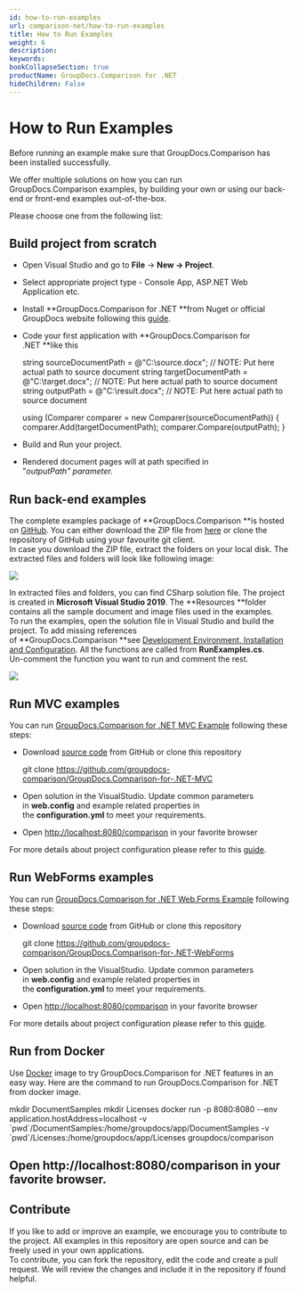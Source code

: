 ```yaml
---
id: how-to-run-examples
url: comparison-net/how-to-run-examples
title: How to Run Examples
weight: 6
description: 
keywords: 
bookCollapseSection: true
productName: GroupDocs.Comparison for .NET
hideChildren: False
---
```


# How to Run Examples


Before running an example make sure that GroupDocs.Comparison has been installed successfully.

We offer multiple solutions on how you can run GroupDocs.Comparison examples, by building your own or using our back-end or front-end examples out-of-the-box.

Please choose one from the following list:


## Build project from scratch

*   Open Visual Studio and go to **File** -> **New **\->** Project**.
*   Select appropriate project type - Console App, ASP.NET Web Application etc.
*   Install **GroupDocs.Comparison for .NET **from Nuget or official GroupDocs website following this [guide](https://docs.groupdocs.com/display/comparisonnet/Development+Environment%2C+Installation+and+Configuration).
*   Code your first application with **GroupDocs.Comparison for .NET **like this
    
    string sourceDocumentPath = @"C:\\source.docx"; // NOTE: Put here actual path to source document
    string targetDocumentPath = @"C:\\target.docx"; // NOTE: Put here actual path to source document
    string outputPath = @"C:\\result.docx"; // NOTE: Put here actual path to source document
    
    using (Comparer comparer = new Comparer(sourceDocumentPath))
    {
    	comparer.Add(targetDocumentPath);
        comparer.Compare(outputPath);
    }
    
*   Build and Run your project. 
*   Rendered document pages will at path specified in "*outputPath" *parameter*.*

## Run back-end examples

The complete examples package of **GroupDocs.Comparison **is hosted on [GitHub](https://github.com/groupdocs-comparison/GroupDocs.Comparison-for-.NET). You can either download the ZIP file from [here](https://github.com/groupdocs-comparison/GroupDocs.Comparison-for-.NET/archive/master.zip) or clone the repository of GitHub using your favourite git client.  
In case you download the ZIP file, extract the folders on your local disk. The extracted files and folders will look like following image:

![](comparison-net/getting-started/how-to-run-examples/85426226.jpg)

In extracted files and folders, you can find CSharp solution file. The project is created in **Microsoft Visual Studio 2019**. The **Resources **folder contains all the sample document and image files used in the examples.  
To run the examples, open the solution file in Visual Studio and build the project. To add missing references of **GroupDocs.Comparison **see [Development Environment, Installation and Configuration](https://docs.groupdocs.com/display/comparisonnet/Development+Environment%2C+Installation+and+Configuration). All the functions are called from **RunExamples.cs**.   
Un-comment the function you want to run and comment the rest.

![](comparison-net/getting-started/how-to-run-examples/85426227.png)

## Run MVC examples

You can run [GroupDocs.Comparison for .NET MVC Example](https://github.com/groupdocs-comparison/GroupDocs.Comparison-for-.NET-MVC) following these steps:

*   Download [source code](https://github.com/groupdocs-comparison/GroupDocs.Comparison-for-.NET-MVC/archive/master.zip) from GitHub or clone this repository
    
    git clone https://github.com/groupdocs-comparison/GroupDocs.Comparison-for-.NET-MVC
    
*   Open solution in the VisualStudio. Update common parameters in **web.config** and example related properties in the **configuration.yml** to meet your requirements.
*   Open [http://localhost:8080/comparison](http://localhost:8080/comparison) in your favorite browser

For more details about project configuration please refer to this [guide](https://github.com/groupdocs-comparison/GroupDocs.Comparison-for-.NET-MVC#configuration).

## Run WebForms examples

You can run [GroupDocs.Comparison for .NET Web.Forms Example](https://github.com/groupdocs-comparison/GroupDocs.Comparison-for-.NET-WebForms) following these steps:

*   Download [source code](https://github.com/groupdocs-comparison/GroupDocs.Comparison-for-.NET-WebForms/archive/master.zip) from GitHub or clone this repository
    
    git clone https://github.com/groupdocs-comparison/GroupDocs.Comparison-for-.NET-WebForms
    
*   Open solution in the VisualStudio. Update common parameters in **web.config** and example related properties in the **configuration.yml** to meet your requirements.
*   Open [http://localhost:8080/comparison](http://localhost:8080/comparison) in your favorite browser

For more details about project configuration please refer to this [guide](https://github.com/groupdocs-comparison/GroupDocs.Comparison-for-.NET-WebForms#configuration).

## Run from Docker

Use [Docker](https://www.docker.com/) image to try GroupDocs.Comparison for .NET features in an easy way. Here are the command to run GroupDocs.Comparison for .NET from docker image.

mkdir DocumentSamples
mkdir Licenses
docker run -p 8080:8080 --env application.hostAddress=localhost -v \`pwd\`/DocumentSamples:/home/groupdocs/app/DocumentSamples -v \`pwd\`/Licenses:/home/groupdocs/app/Licenses groupdocs/comparison
## Open http://localhost:8080/comparison in your favorite browser.

## Contribute

If you like to add or improve an example, we encourage you to contribute to the project. All examples in this repository are open source and can be freely used in your own applications.  
To contribute, you can fork the repository, edit the code and create a pull request. We will review the changes and include it in the repository if found helpful.

